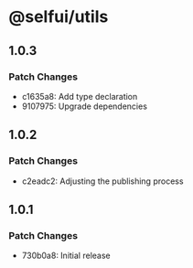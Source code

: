 # @selfui/utils

## 1.0.3

### Patch Changes

- c1635a8: Add type declaration
- 9107975: Upgrade dependencies

## 1.0.2

### Patch Changes

- c2eadc2: Adjusting the publishing process

## 1.0.1

### Patch Changes

- 730b0a8: Initial release
